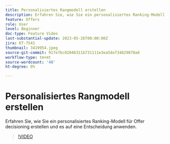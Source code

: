 ```yaml
---
title: Personalisiertes Rangmodell erstellen
description: Erfahren Sie, wie Sie ein personalisiertes Ranking-Modell für Offer decisioning erstellen und es auf eine Entscheidung anwenden.
feature: Offers
role: User
level: Beginner
doc-type: Feature Video
last-substantial-update: 2023-05-26T00:00:00Z
jira: KT-7541
thumbnail: 3419954.jpeg
source-git-commit: 917e7bc02046311b731111e3ea54ef34829078a6
workflow-type: tm+mt
source-wordcount: '48'
ht-degree: 0%

---
```



# Personalisiertes Rangmodell erstellen

Erfahren Sie, wie Sie ein personalisiertes Ranking-Modell für Offer decisioning erstellen und es auf eine Entscheidung anwenden.

>[!VIDEO](https://video.tv.adobe.com/v/3419954/?learn=on)
